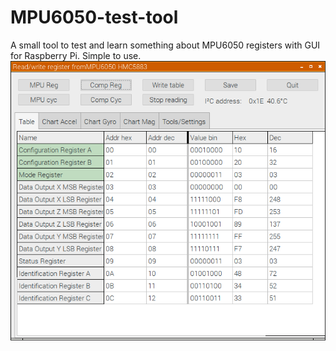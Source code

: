 # MPU6050-test-tool

A small tool to test and learn something about MPU6050 registers with GUI for Raspberry Pi.
Simple to use.
![Screenshot](hmc_regs.png)

